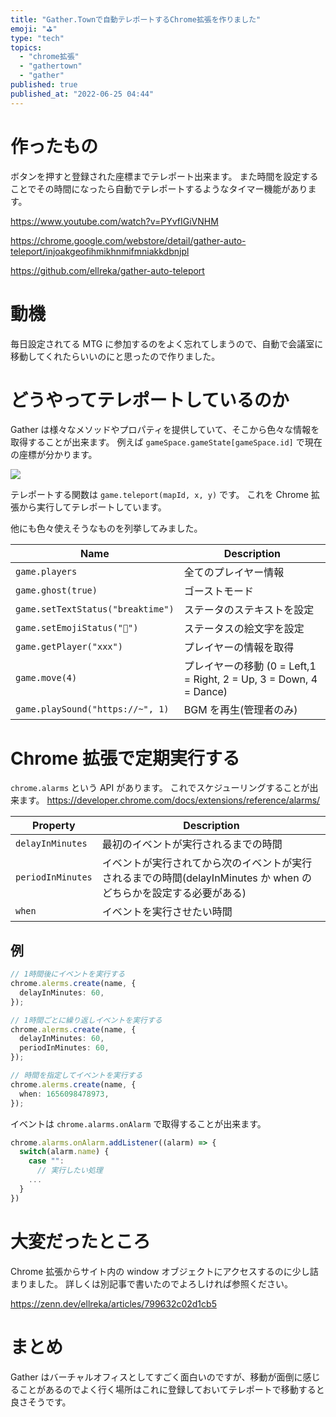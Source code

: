 ```yaml
---
title: "Gather.Townで自動テレポートするChrome拡張を作りました"
emoji: "⛳"
type: "tech"
topics:
  - "chrome拡張"
  - "gathertown"
  - "gather"
published: true
published_at: "2022-06-25 04:44"
---
```


# 作ったもの

ボタンを押すと登録された座標までテレポート出来ます。
また時間を設定することでその時間になったら自動でテレポートするようなタイマー機能があります。

<https://www.youtube.com/watch?v=PYvfIGiVNHM>

<https://chrome.google.com/webstore/detail/gather-auto-teleport/injoakgeofihmikhnmifmniakkdbnjpl>

<https://github.com/ellreka/gather-auto-teleport>

# 動機

毎日設定されてる MTG に参加するのをよく忘れてしまうので、自動で会議室に移動してくれたらいいのにと思ったので作りました。

# どうやってテレポートしているのか

Gather は様々なメソッドやプロパティを提供していて、そこから色々な情報を取得することが出来ます。
例えば `gameSpace.gameState[gameSpace.id]` で現在の座標が分かります。

![](https://gyazo.com/5e11d1338300384ef42b2584b4e00123.png)

テレポートする関数は `game.teleport(mapId, x, y)` です。
これを Chrome 拡張から実行してテレポートしています。

他にも色々使えそうなものを列挙してみました。

| Name                              | Description                                                        |
| --------------------------------- | ------------------------------------------------------------------ |
| `game.players`                    | 全てのプレイヤー情報                                               |
| `game.ghost(true)`                | ゴーストモード                                                     |
| `game.setTextStatus("breaktime")` | ステータのステキストを設定                                         |
| `game.setEmojiStatus("🌴")`       | ステータスの絵文字を設定                                           |
| `game.getPlayer("xxx")`           | プレイヤーの情報を取得                                             |
| `game.move(4)`                    | プレイヤーの移動 (0 = Left,1 = Right, 2 = Up, 3 = Down, 4 = Dance) |
| `game.playSound("https://~", 1)`  | BGM を再生(管理者のみ)                                             |

# Chrome 拡張で定期実行する

`chrome.alarms` という API があります。
これでスケジューリングすることが出来ます。
<https://developer.chrome.com/docs/extensions/reference/alarms/>

| Property          | Description                                                                                                       |
| ----------------- | ----------------------------------------------------------------------------------------------------------------- |
| `delayInMinutes`  | 最初のイベントが実行されるまでの時間                                                                              |
| `periodInMinutes` | イベントが実行されてから次のイベントが実行されるまでの時間(delayInMinutes か when のどちらかを設定する必要がある) |
| `when`            | イベントを実行させたい時間                                                                                        |

## 例

```ts
// 1時間後にイベントを実行する
chrome.alerms.create(name, {
  delayInMinutes: 60,
});

// 1時間ごとに繰り返しイベントを実行する
chrome.alerms.create(name, {
  delayInMinutes: 60,
  periodInMinutes: 60,
});

// 時間を指定してイベントを実行する
chrome.alerms.create(name, {
  when: 1656098478973,
});
```

イベントは `chrome.alarms.onAlarm` で取得することが出来ます。

```ts
chrome.alarms.onAlarm.addListener((alarm) => {
  switch(alarm.name) {
    case "":
      // 実行したい処理
    ...
  }
})
```

# 大変だったところ

Chrome 拡張からサイト内の window オブジェクトにアクセスするのに少し詰まりました。
詳しくは別記事で書いたのでよろしければ参照ください。

<https://zenn.dev/ellreka/articles/799632c02d1cb5>

# まとめ

Gather はバーチャルオフィスとしてすごく面白いのですが、移動が面倒に感じることがあるのでよく行く場所はこれに登録しておいてテレポートで移動すると良さそうです。
